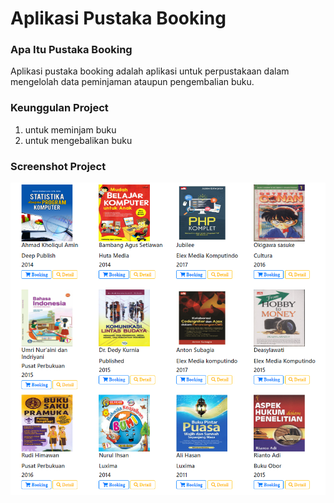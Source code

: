 # Aplikasi Pustaka Booking

### Apa Itu Pustaka Booking

Aplikasi pustaka booking adalah aplikasi untuk perpustakaan dalam mengelolah data peminjaman ataupun pengembalian buku.

### Keunggulan Project

1. untuk meminjam buku
2. untuk mengebalikan buku

### Screenshot Project

![menu-user](/assets/img/screenshot/menu-user.png)
